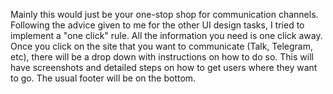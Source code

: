 Mainly this would just be your one-stop shop for communication channels. Following the advice given to me for the other UI design tasks, I tried to implement a "one click" rule. All the information you need is one click away. Once you click on the site that you want to communicate (Talk, Telegram, etc), there will be a drop down with instructions on how to do so. This will have screenshots and detailed steps on how to get users where they want to go. The usual footer will be on the bottom.
